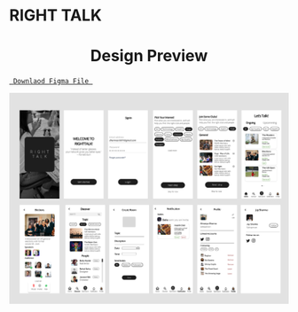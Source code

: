 # RIGHT TALK 
### <h1 align="center">Design Preview </h1>

<a align ="center" href="https://github.com/RR-08/RightTalk/blob/RR-08/RIGHTTALK.fig"> `  Downlaod Figma File  `</a>

![Design Preview](RightTalk.png)